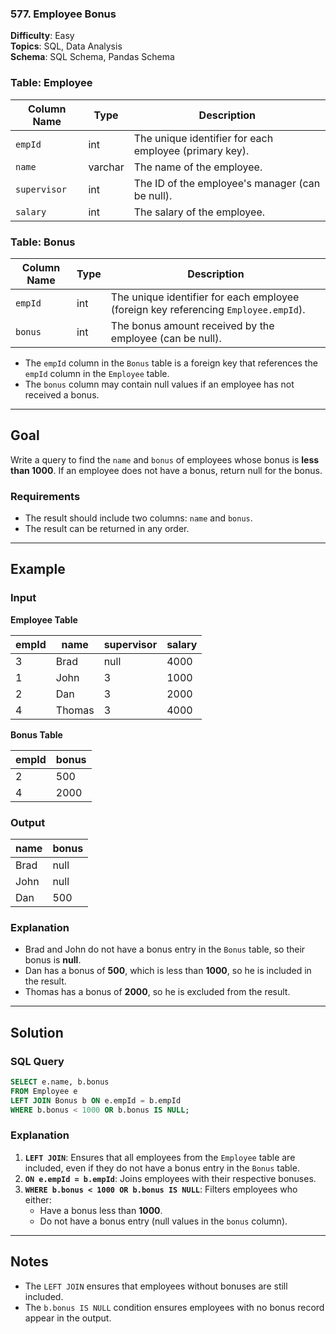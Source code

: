 ### 577. Employee Bonus  
**Difficulty**: Easy  
**Topics**: SQL, Data Analysis  
**Schema**: SQL Schema, Pandas Schema  

### Table: Employee  

| Column Name | Type    | Description                                      |
|-------------|---------|--------------------------------------------------|
| `empId`     | int     | The unique identifier for each employee (primary key). |
| `name`      | varchar | The name of the employee.                       |
| `supervisor`| int     | The ID of the employee's manager (can be null). |
| `salary`    | int     | The salary of the employee.                     |

### Table: Bonus  

| Column Name | Type | Description                                      |
|-------------|------|--------------------------------------------------|
| `empId`     | int  | The unique identifier for each employee (foreign key referencing `Employee.empId`). |
| `bonus`     | int  | The bonus amount received by the employee (can be null). |

- The `empId` column in the `Bonus` table is a foreign key that references the `empId` column in the `Employee` table.
- The `bonus` column may contain null values if an employee has not received a bonus.

---

## Goal  
Write a query to find the `name` and `bonus` of employees whose bonus is **less than 1000**. If an employee does not have a bonus, return null for the bonus.

### Requirements  
- The result should include two columns: `name` and `bonus`.  
- The result can be returned in any order.  

---

## Example  

### Input  
**Employee Table**  

| empId | name   | supervisor | salary |
|-------|--------|------------|--------|
| 3     | Brad   | null       | 4000   |
| 1     | John   | 3          | 1000   |
| 2     | Dan    | 3          | 2000   |
| 4     | Thomas | 3          | 4000   |

**Bonus Table**  

| empId | bonus |
|-------|-------|
| 2     | 500   |
| 4     | 2000  |

### Output  

| name  | bonus |
|-------|-------|
| Brad  | null  |
| John  | null  |
| Dan   | 500   |

### Explanation  
- Brad and John do not have a bonus entry in the `Bonus` table, so their bonus is **null**.
- Dan has a bonus of **500**, which is less than **1000**, so he is included in the result.
- Thomas has a bonus of **2000**, so he is excluded from the result.

---

## Solution  

### SQL Query  
```sql
SELECT e.name, b.bonus
FROM Employee e
LEFT JOIN Bonus b ON e.empId = b.empId
WHERE b.bonus < 1000 OR b.bonus IS NULL;
```

### Explanation  
1. **`LEFT JOIN`**: Ensures that all employees from the `Employee` table are included, even if they do not have a bonus entry in the `Bonus` table.
2. **`ON e.empId = b.empId`**: Joins employees with their respective bonuses.
3. **`WHERE b.bonus < 1000 OR b.bonus IS NULL`**: Filters employees who either:
   - Have a bonus less than **1000**.
   - Do not have a bonus entry (null values in the `bonus` column).

---

## Notes  
- The `LEFT JOIN` ensures that employees without bonuses are still included.
- The `b.bonus IS NULL` condition ensures employees with no bonus record appear in the output.


